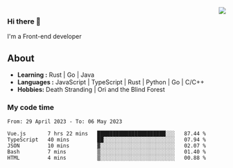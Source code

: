 <img align='right' src="https://github-readme-stats.vercel.app/api?username=strugglebak&show_icons=true">

### Hi there 👋

I'm a Front-end developer

## About

-  **Learning :** Rust | Go | Java
-  **Languages :** JavaScript | TypeScript | Rust | Python | Go | C/C++
-  **Hobbies:** Death Stranding | Ori and the Blind Forest

### My code time

<!--START_SECTION:waka-->

```text
From: 29 April 2023 - To: 06 May 2023

Vue.js       7 hrs 22 mins   ██████████████████████░░░   87.44 %
TypeScript   40 mins         ██░░░░░░░░░░░░░░░░░░░░░░░   07.94 %
JSON         10 mins         ▓░░░░░░░░░░░░░░░░░░░░░░░░   02.07 %
Bash         7 mins          ▒░░░░░░░░░░░░░░░░░░░░░░░░   01.40 %
HTML         4 mins          ▒░░░░░░░░░░░░░░░░░░░░░░░░   00.88 %
```

<!--END_SECTION:waka-->
